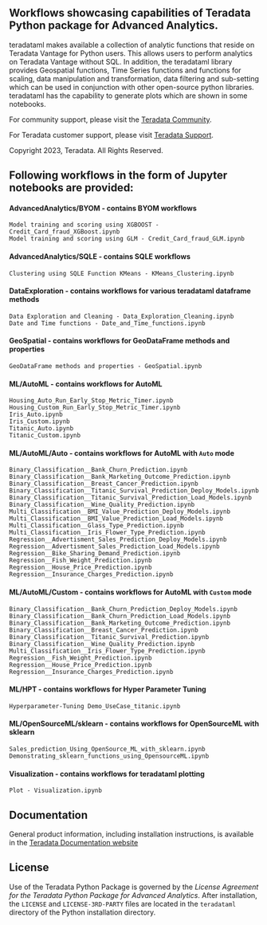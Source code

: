 ## Workflows showcasing capabilities of Teradata Python package for Advanced Analytics.

teradataml makes available a collection of analytic functions that reside on Teradata Vantage for Python users. This allows users to perform analytics on Teradata Vantage without SQL. In addition, the teradataml library provides Geospatial functions, Time Series functions and functions for scaling, data manipulation and transformation, data filtering and sub-setting which can be used in conjunction with other open-source python libraries.
teradataml has the capability to generate plots which are shown in some notebooks. 

For community support, please visit the [Teradata Community](https://support.teradata.com/community?id=community_forum&sys_id=14fe131e1bf7f304682ca8233a4bcb1d).

For Teradata customer support, please visit [Teradata Support](https://support.teradata.com/csm).

Copyright 2023, Teradata. All Rights Reserved.

## Following workflows in the form of Jupyter notebooks are provided:

#### AdvancedAnalytics/BYOM - contains BYOM workflows
    Model training and scoring using XGBOOST - Credit_Card_fraud_XGBoost.ipynb
    Model training and scoring using GLM - Credit_Card_fraud_GLM.ipynb

#### AdvancedAnalytics/SQLE - contains SQLE workflows
    Clustering using SQLE Function KMeans - KMeans_Clustering.ipynb

#### DataExploration - contains workflows for various teradataml dataframe methods 
    Data Exploration and Cleaning - Data_Exploration_Cleaning.ipynb
    Date and Time functions - Date_and_Time_functions.ipynb

#### GeoSpatial - contains workflows for GeoDataFrame methods and properties
    GeoDataFrame methods and properties - GeoSpatial.ipynb

#### ML/AutoML - contains workflows for AutoML 
    Housing_Auto_Run_Early_Stop_Metric_Timer.ipynb
    Housing_Custom_Run_Early_Stop_Metric_Timer.ipynb
    Iris_Auto.ipynb
    Iris_Custom.ipynb
    Titanic_Auto.ipynb
    Titanic_Custom.ipynb

#### ML/AutoML/Auto - contains workflows for AutoML with `Auto` mode
    Binary_Classification__Bank_Churn_Prediction.ipynb
    Binary_Classification__Bank_Marketing_Outcome_Prediction.ipynb
    Binary_Classification__Breast_Cancer_Prediction.ipynb
    Binary_Classification__Titanic_Survival_Prediction_Deploy_Models.ipynb
    Binary_Classification__Titanic_Survival_Prediction_Load_Models.ipynb
    Binary_Classification__Wine_Quality_Prediction.ipynb
    Multi_Classification__BMI_Value_Prediction_Deploy_Models.ipynb
    Multi_Classification__BMI_Value_Prediction_Load_Models.ipynb
    Multi_Classification__Glass_Type_Prediction.ipynb
    Multi_Classification__Iris_Flower_Type_Prediction.ipynb
    Regression__Advertisment_Sales_Prediction_Deploy_Models.ipynb
    Regression__Advertisment_Sales_Prediction_Load_Models.ipynb
    Regression__Bike_Sharing_Demand_Prediction.ipynb
    Regression__Fish_Weight_Prediction.ipynb
    Regression__House_Price_Prediction.ipynb
    Regression__Insurance_Charges_Prediction.ipynb

#### ML/AutoML/Custom - contains workflows for AutoML with `Custom` mode
    Binary_Classification__Bank_Churn_Prediction_Deploy_Models.ipynb
    Binary_Classification__Bank_Churn_Prediction_Load_Models.ipynb
    Binary_Classification__Bank_Marketing_Outcome_Prediction.ipynb
    Binary_Classification__Breast_Cancer_Prediction.ipynb
    Binary_Classification__Titanic_Survival_Prediction.ipynb
    Binary_Classification__Wine_Quality_Prediction.ipynb
    Multi_Classification__Iris_Flower_Type_Prediction.ipynb
    Regression__Fish_Weight_Prediction.ipynb
    Regression__House_Price_Prediction.ipynb
    Regression__Insurance_Charges_Prediction.ipynb

#### ML/HPT - contains workflows for Hyper Parameter Tuning
    Hyperparameter-Tuning Demo_UseCase_titanic.ipynb

#### ML/OpenSourceML/sklearn - contains workflows for OpenSourceML with sklearn 
    Sales_prediction_Using_OpenSource_ML_with_sklearn.ipynb
    Demonstrating_sklearn_functions_using_OpensourceML.ipynb

#### Visualization - contains workflows for teradataml plotting
    Plot - Visualization.ipynb 

## Documentation

General product information, including installation instructions, is available in the [Teradata Documentation website](https://docs.teradata.com/search/documents?query=package+python+-lake&filters=category~%2522Programming+Reference%2522_%2522User+Guide%2522*prodname~%2522Teradata+Package+for+Python%2522_%2522Teradata+Python+Package%2522&sort=last_update&virtual-field=title_only&content-lang=)

## License

Use of the Teradata Python Package is governed by the *License Agreement for the Teradata Python Package for Advanced Analytics*. 
After installation, the `LICENSE` and `LICENSE-3RD-PARTY` files are located in the `teradataml` directory of the Python installation directory.
